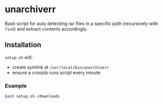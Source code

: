 # unarchiverr

Bash script for auto detecting rar files in a specific path (recursively with `find`) and extract contents accordingly.

## Installation

`setup.sh` will:
* create symlink at `/usr/local/bin/unarchiverr`
* ensure a cronjob runs script every minute

### Example
```bash
bash setup.sh /downloads
```
